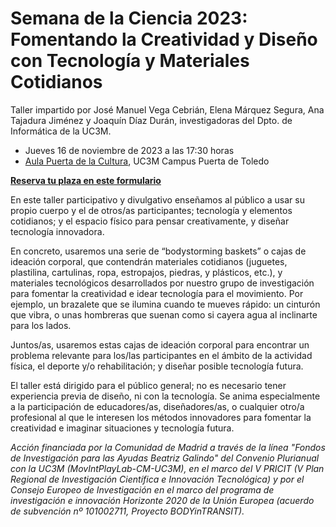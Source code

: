 # Semana de la Ciencia 2023: Fomentando la Creatividad y Diseño con Tecnología y Materiales Cotidianos

Taller impartido por José Manuel Vega Cebrián, Elena Márquez Segura, Ana Tajadura Jiménez y Joaquín Díaz Durán, investigadoras del Dpto. de Informática de la UC3M.

* Jueves 16 de noviembre de 2023 a las 17:30 horas
* [Aula Puerta de la Cultura](https://maps.app.goo.gl/VddfasqBYUGfuTzy5), UC3M Campus Puerta de Toledo

[**Reserva tu plaza en este formulario**](https://forms.gle/3oKP2TQJJAoNH3Pd8)

En este taller participativo y divulgativo enseñamos al público a usar su propio cuerpo y el de otros/as participantes; tecnología y elementos cotidianos; y el espacio físico para pensar creativamente, y diseñar tecnología innovadora.

En concreto, usaremos una serie de “bodystorming baskets” o cajas de ideación corporal, que contendrán materiales cotidianos (juguetes, plastilina, cartulinas, ropa, estropajos, piedras, y plásticos, etc.), y materiales tecnológicos desarrollados por nuestro grupo de investigación para fomentar la creatividad e idear tecnología para el movimiento. Por ejemplo, un brazalete que se ilumina cuando te mueves rápido: un cinturón que vibra, o unas hombreras que suenan como si cayera agua al inclinarte para los lados.

Juntos/as, usaremos estas cajas de ideación corporal para encontrar un problema relevante para los/las participantes en el ámbito de la actividad física, el deporte y/o rehabilitación; y diseñar posible tecnología futura.

El taller está dirigido para el público general; no es necesario tener experiencia previa de diseño, ni con la tecnología. Se anima especialmente a la participación de educadores/as, diseñadores/as, o cualquier otro/a profesional al que le interesen los métodos innovadores para fomentar la creatividad e imaginar situaciones y tecnología futura.

*Acción financiada por la Comunidad de Madrid a través de la línea "Fondos de Investigación para las Ayudas Beatriz Galindo" del Convenio Plurianual con la UC3M (MovIntPlayLab-CM-UC3M), en el marco del V PRICIT (V Plan Regional de Investigación Científica e Innovación Tecnológica) y por el Consejo Europeo de Investigación en el marco del programa de investigación e innovación Horizonte 2020 de la Unión Europea (acuerdo de subvención nº 101002711, Proyecto BODYinTRANSIT).*
